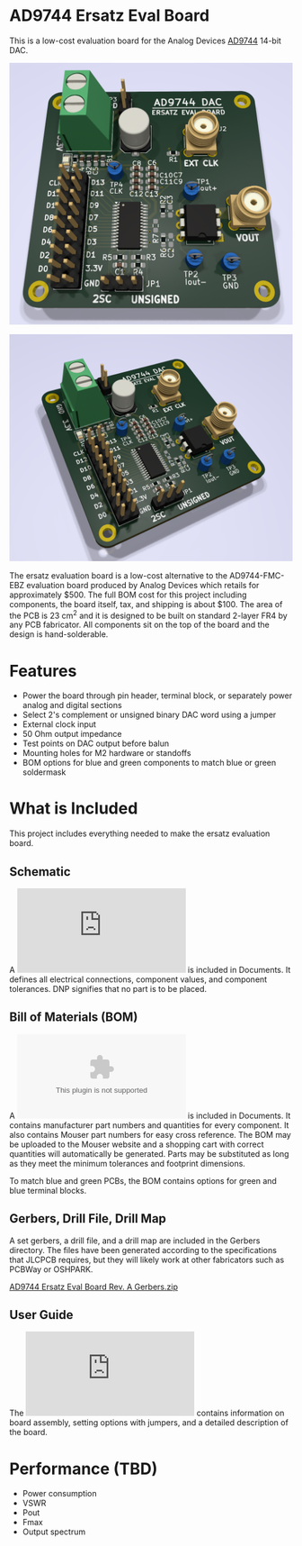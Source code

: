 # AD9744 Ersatz Eval Board
This is a low-cost evaluation board for the Analog Devices [AD9744](https://www.analog.com/en/products/ad9744.html) 14-bit DAC.

![3D Render Front](https://github.com/DarkArtLabs/AD9744-Ersatz-Eval-Board-Rev.-A/blob/main/Pictures/AD9744%20Ersatz%20Eval%20Board%20Rev.%20A%20RT%20Render%202.png)

![3D Render 2](https://github.com/DarkArtLabs/AD9744-Ersatz-Eval-Board-Rev.-A/blob/main/Pictures/AD9744%20Ersatz%20Eval%20Board%20Rev.%20A%20RT%20Render.png)

The ersatz evaluation board is a low-cost alternative to the AD9744-FMC-EBZ evaluation board produced by Analog Devices which retails for approximately $500. The full BOM cost for this project including components, the board itself, tax, and shipping is about $100. 
The area of the PCB is 23 cm<sup>2</sup> and it is designed to be built on standard 2-layer FR4 by any PCB fabricator. All components sit on the top of the board and the design is hand-solderable. 

# Features
  - Power the board through pin header, terminal block, or separately power analog and digital sections
  - Select 2's complement or unsigned binary DAC word using a jumper
  - External clock input
  - 50 Ohm output impedance
  - Test points on DAC output before balun
  - Mounting holes for M2 hardware or standoffs
  - BOM options for blue and green components to match blue or green soldermask

# What is Included
This project includes everything needed to make the ersatz evaluation board. 

## Schematic
A ![PDF of the schematic](https://github.com/DarkArtLabs/AD9744-Ersatz-Eval-Board-Rev.-A/blob/main/Documents/AD9744%20Ersatz%20Eval%20Board%20Rev.%20A%20Schematic.pdf) is included in Documents. It defines all electrical connections, component values, and component tolerances. DNP signifies that no part is to be placed.

## Bill of Materials (BOM)
A ![BOM](https://github.com/DarkArtLabs/AD9744-Ersatz-Eval-Board-Rev.-A/blob/main/Documents/AD9744%20Ersatz%20Eval%20Board%20Rev.%20A%20BOM.csv) is included in Documents. It contains manufacturer part numbers and quantities for every component. It also contains Mouser part numbers for easy cross reference. The BOM may be uploaded to the Mouser website and a shopping cart with correct quantities will automatically be generated. Parts may be substituted as long as they meet the minimum tolerances and footprint dimensions. 

To match blue and green PCBs, the BOM contains options for green and blue terminal blocks.

## Gerbers, Drill File, Drill Map
A set gerbers, a drill file, and a drill map are included in the Gerbers directory. The files have been generated according to the specifications that JLCPCB requires, but they will likely work at other fabricators such as PCBWay or OSHPARK.

[AD9744 Ersatz Eval Board Rev. A Gerbers.zip](https://github.com/DarkArtLabs/AD9744-Ersatz-Eval-Board-Rev.-A/blob/ef1a7e2815231d8058b779c77f9b8090e2d1c047/Gerbers/AD9744%20Ersatz%20Eval%20Board%20Rev.%20A%20Gerbers.zip)

## User Guide
The ![AD9744 Ersatz Eval Board Rev. A User Guide](https://github.com/DarkArtLabs/AD9744-Ersatz-Eval-Board-Rev.-A/blob/main/Documents/AD9744%20Ersatz%20Eval%20Board%20Rev.%20A%20User%20Guide.md) contains information on board assembly, setting options with jumpers, and a detailed description of the board. 

# Performance (TBD)
  - Power consumption
  - VSWR
  - Pout
  - Fmax
  - Output spectrum
